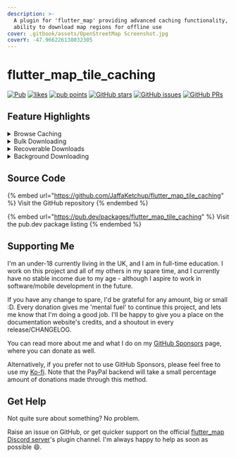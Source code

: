 ```yaml
---
description: >-
  A plugin for 'flutter_map' providing advanced caching functionality, with
  ability to download map regions for offline use
cover: .gitbook/assets/OpenStreetMap Screenshot.jpg
coverY: -47.966226138032305
---
```


# flutter\_map\_tile\_caching

[![Pub](https://camo.githubusercontent.com/5d55ce561ca77d5138fb8b7cea8fda63e30a5ef100928a6baaa4cf4107d5fe11/68747470733a2f2f696d672e736869656c64732e696f2f7075622f762f666c75747465725f6d61705f74696c655f63616368696e672e737667)](https://pub.dev/packages/flutter\_map\_tile\_caching) [![likes](https://camo.githubusercontent.com/99cff0deca272d4650ca9dbbec5ebbb3e03e5ff1d3c62a594c94ab689370fc1f/68747470733a2f2f6261646765732e6261722f666c75747465725f6d61705f74696c655f63616368696e672f6c696b6573)](https://pub.dev/packages/flutter\_map\_tile\_caching/score) [![pub points](https://camo.githubusercontent.com/8aa1919b7ae7d9b1ec23713f08abc0dec6122561d2c417d399bf9d0389f43a24/68747470733a2f2f6261646765732e6261722f666c75747465725f6d61705f74696c655f63616368696e672f707562253230706f696e7473)](https://pub.dev/packages/flutter\_map\_tile\_caching/score)      [![GitHub stars](https://camo.githubusercontent.com/1b70aa5f1edce98247aea6c52addd7f6abfbb780f4c967fc2fb787687c88e01a/68747470733a2f2f696d672e736869656c64732e696f2f6769746875622f73746172732f4a616666614b6574636875702f666c75747465725f6d61705f74696c655f63616368696e672e7376673f6c6162656c3d5374617273)](https://github.com/JaffaKetchup/flutter\_map\_tile\_caching/stargazers/) [![GitHub issues](https://camo.githubusercontent.com/d64e0e0d2a1d2921b4b697e7d23488c38e47132f2957436141c2bcbf742cd40f/68747470733a2f2f696d672e736869656c64732e696f2f6769746875622f6973737565732f4a616666614b6574636875702f666c75747465725f6d61705f74696c655f63616368696e672e7376673f6c6162656c3d497373756573)](https://github.com/JaffaKetchup/flutter\_map\_tile\_caching/issues/) [![GitHub PRs](https://camo.githubusercontent.com/091d49c5807d3fa7cb445f4f90c2fd58a369375aa8a13d76cfe7885dce5f0daa/68747470733a2f2f696d672e736869656c64732e696f2f6769746875622f6973737565732d70722f4a616666614b6574636875702f666c75747465725f6d61705f74696c655f63616368696e672e7376673f6c6162656c3d50756c6c2532305265717565737473)](https://github.com/JaffaKetchup/flutter\_map\_tile\_caching/pulls/)

## Feature Highlights

<details>

<summary>Browse Caching</summary>

Setup customisable caching that works in the background, and makes your app more reliable for your user!

You choose the behaviour, we do the right thing. Only display existing cached tiles to your user, or choose between updating the cache every time the tile is loaded, or only if it has expired. All of this, with only a tiny performance impact, and a visible increase in loading speed compared to the network!

</details>

<details>

<summary>Bulk Downloading</summary>

Use alongside browse caching, or just standalone!

Allow your user to choose from a multitude of region shapes to download, more than the official Google Maps app provides:

* Rectangle regions are formed from 2 coordinates, representing the north-west and south-east corners. The code automatically creates the other necessary corners.
* Circle regions are formed from a center coordinate and a radius. Internal 'outline' coordinates are generated per degree automatically from this information.
* Line-based regions are formed from multiple coordinates and a radius, creating a locus. Internal 'outline' coordinates are generated for every vertex and curve.

Save time and storage with features like sea tile removal and multithreading, enabled by default.

</details>

<details>

<summary>Recoverable Downloads</summary>

Oh no! For some reason, the download stopped unexpectedly, and now you have no way of knowing which region was created to download again. But, with recoverable downloads by default, you do have a way.

When starting a download, a special one-off file is stored that contains persistent information about the running download. This file is then deleted at the end of a successful download.

Therefore, if the file exists, but there is no ongoing download, an error must have happened. You can use the inbuilt functionality to check for recoverable downloads on initialization, and restart them quickly and easily if necessary.

</details>

<details>

<summary>Background Downloading</summary>

Even some professional apps can't compete with this! Perform your bulk downloading in the background on Android, with minimal time hit! Optionally configure notifications to display to your users as well.

</details>

## Source Code

{% embed url="https://github.com/JaffaKetchup/flutter_map_tile_caching" %}
Visit the GitHub repository
{% endembed %}

{% embed url="https://pub.dev/packages/flutter_map_tile_caching" %}
Visit the pub.dev package listing
{% endembed %}

## Supporting Me

I'm an under-18 currently living in the UK, and I am in full-time education. I work on this project and all of my others in my spare time, and I currently have no stable income due to my age - although I aspire to work in software/mobile development in the future.

If you have any change to spare, I'd be grateful for any amount, big or small :D. Every donation gives me 'mental fuel' to continue this project, and lets me know that I'm doing a good job. I'll be happy to give you a place on the documentation website's credits, and a shoutout in every release/CHANGELOG.

You can read more about me and what I do on my [GitHub Sponsors](https://github.com/sponsors/JaffaKetchup) page, where you can donate as well.

Alternatively, if you prefer not to use GitHub Sponsors, please feel free to use my [Ko-fi](https://ko-fi.com/jaffaketchup). Note that the PayPal backend will take a small percentage amount of donations made through this method.

## Get Help

Not quite sure about something? No problem.

Raise an issue on GitHub, or get quicker support on the official [flutter\_map Discord server](https://github.com/fleaflet/flutter\_map#discord-server)'s plugin channel. I'm always happy to help as soon as possible :smile:.
